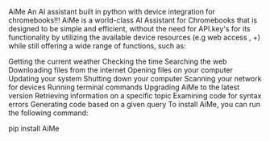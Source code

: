AiMe
An AI assistant built in python with device integration for chromebooks!!! AiMe is a world-class AI Assistant for Chromebooks that is designed to be simple and efficient, without the need for API.key's for its functionality by utilizing the available device resources (e.g web access , +) while still offering a wide range of functions, such as:

Getting the current weather
Checking the time
Searching the web
Downloading files from the internet
Opening files on your computer
Updating your system
Shutting down your computer
Scanning your network for devices
Running terminal commands
Upgrading AiMe to the latest version
Retrieving information on a specific topic
Examining code for syntax errors
Generating code based on a given query
To install AiMe, you can run the following command:

pip install AiMe
